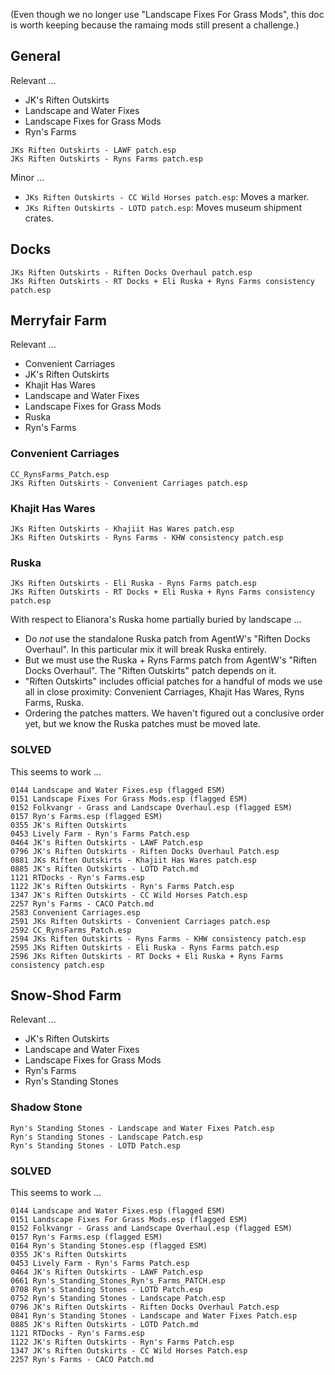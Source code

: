 (Even though we no longer use "Landscape Fixes For Grass Mods",
this doc is worth keeping because the ramaing mods still present a challenge.)

## General

Relevant ...

- JK's Riften Outskirts
- Landscape and Water Fixes
- Landscape Fixes for Grass Mods
- Ryn's Farms

```
JKs Riften Outskirts - LAWF patch.esp
JKs Riften Outskirts - Ryns Farms patch.esp
```

Minor ...

- `JKs Riften Outskirts - CC Wild Horses patch.esp`: Moves a marker.
- `JKs Riften Outskirts - LOTD patch.esp`: Moves museum shipment crates.

## Docks

```
JKs Riften Outskirts - Riften Docks Overhaul patch.esp
JKs Riften Outskirts - RT Docks + Eli Ruska + Ryns Farms consistency patch.esp
```

## Merryfair Farm

Relevant ...

- Convenient Carriages
- JK's Riften Outskirts
- Khajit Has Wares
- Landscape and Water Fixes
- Landscape Fixes for Grass Mods
- Ruska
- Ryn's Farms

### Convenient Carriages

```
CC_RynsFarms_Patch.esp
JKs Riften Outskirts - Convenient Carriages patch.esp
```

### Khajit Has Wares

```
JKs Riften Outskirts - Khajiit Has Wares patch.esp
JKs Riften Outskirts - Ryns Farms - KHW consistency patch.esp
```

### Ruska

```
JKs Riften Outskirts - Eli Ruska - Ryns Farms patch.esp
JKs Riften Outskirts - RT Docks + Eli Ruska + Ryns Farms consistency patch.esp
```

With respect to Elianora's Ruska home partially buried by landscape ...

- Do _not_ use the standalone Ruska patch from AgentW's "Riften Docks Overhaul". In this particular mix it will break Ruska entirely.
- But we must use the Ruska + Ryns Farms patch from AgentW's "Riften Docks Overhaul". The "Riften Outskirts" patch depends on it.
- "Riften Outskirts" includes official patches for a handful of mods we use all in close proximity: Convenient Carriages, Khajit Has Wares, Ryns Farms, Ruska.
- Ordering the patches matters. We haven't figured out a conclusive order yet, but we know the Ruska patches must be moved late.

### SOLVED

This seems to work ...

```
0144 Landscape and Water Fixes.esp (flagged ESM)
0151 Landscape Fixes For Grass Mods.esp (flagged ESM)
0152 Folkvangr - Grass and Landscape Overhaul.esp (flagged ESM)
0157 Ryn's Farms.esp (flagged ESM)
0355 JK's Riften Outskirts
0453 Lively Farm - Ryn's Farms Patch.esp
0464 JK's Riften Outskirts - LAWF Patch.esp
0796 JK's Riften Outskirts - Riften Docks Overhaul Patch.esp
0881 JKs Riften Outskirts - Khajiit Has Wares patch.esp
0885 JK's Riften Outskirts - LOTD Patch.md
1121 RTDocks - Ryn's Farms.esp
1122 JK's Riften Outskirts - Ryn's Farms Patch.esp
1347 JK's Riften Outskirts - CC Wild Horses Patch.esp
2257 Ryn's Farms - CACO Patch.md
2583 Convenient Carriages.esp
2591 JKs Riften Outskirts - Convenient Carriages patch.esp
2592 CC_RynsFarms_Patch.esp
2594 JKs Riften Outskirts - Ryns Farms - KHW consistency patch.esp
2595 JKs Riften Outskirts - Eli Ruska - Ryns Farms patch.esp
2596 JKs Riften Outskirts - RT Docks + Eli Ruska + Ryns Farms consistency patch.esp
```

## Snow-Shod Farm

Relevant ...

- JK's Riften Outskirts
- Landscape and Water Fixes
- Landscape Fixes for Grass Mods
- Ryn's Farms
- Ryn's Standing Stones

### Shadow Stone

```
Ryn's Standing Stones - Landscape and Water Fixes Patch.esp
Ryn's Standing Stones - Landscape Patch.esp
Ryn's Standing Stones - LOTD Patch.esp
```

### SOLVED

This seems to work ...

```
0144 Landscape and Water Fixes.esp (flagged ESM)
0151 Landscape Fixes For Grass Mods.esp (flagged ESM)
0152 Folkvangr - Grass and Landscape Overhaul.esp (flagged ESM)
0157 Ryn's Farms.esp (flagged ESM)
0164 Ryn's Standing Stones.esp (flagged ESM)
0355 JK's Riften Outskirts
0453 Lively Farm - Ryn's Farms Patch.esp
0464 JK's Riften Outskirts - LAWF Patch.esp
0661 Ryn's_Standing_Stones_Ryn's_Farms_PATCH.esp
0708 Ryn's Standing Stones - LOTD Patch.esp
0752 Ryn's Standing Stones - Landscape Patch.esp
0796 JK's Riften Outskirts - Riften Docks Overhaul Patch.esp
0841 Ryn's Standing Stones - Landscape and Water Fixes Patch.esp
0885 JK's Riften Outskirts - LOTD Patch.md
1121 RTDocks - Ryn's Farms.esp
1122 JK's Riften Outskirts - Ryn's Farms Patch.esp
1347 JK's Riften Outskirts - CC Wild Horses Patch.esp
2257 Ryn's Farms - CACO Patch.md
```
